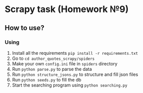 # Scrapy task (Homework №9)

## How to use?

### Using
1. Install all the requirements `pip install -r requirements.txt`
2. Go to `cd author_quotes_scrapy/spiders`
3. Make your own `config.ini` file in `spiders` directory
4. Run `python parse.py` to parse the data
5. Run `python structure_jsons.py` to structure and fill json files
6. Run `python seeds.py` to fill the db
7. Start the searching program using `python searching.py`